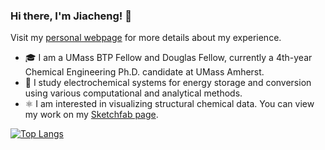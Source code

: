 ### Hi there, I'm Jiacheng! 👋

Visit my [personal webpage](https://jcwang.org/) for more details about my experience.

- 🎓 I am a UMass BTP Fellow and Douglas Fellow, currently a 4th-year Chemical Engineering Ph.D. candidate at UMass Amherst.
- 🔋 I study electrochemical systems for energy storage and conversion using various computational and analytical methods.
- ⚛️ I am interested in visualizing structural chemical data. You can view my work on my [Sketchfab page](https://sketchfab.com/gur0bi).

[![Top Langs](https://github-readme-stats.vercel.app/api/top-langs/?username=jcwang587)](https://github.com/anuraghazra/github-readme-stats)

<!--
Here are some ideas to get you started:

- 🔭 I’m currently working on ...
- 🌱 I’m currently learning ...
- 👯 I’m looking to collaborate on ...
- 🤔 I’m looking for help with ...
- 💬 Ask me about ...
- 📫 How to reach me: ...
- 😄 Pronouns: ...
- ⚡ Fun fact: ...
-->
